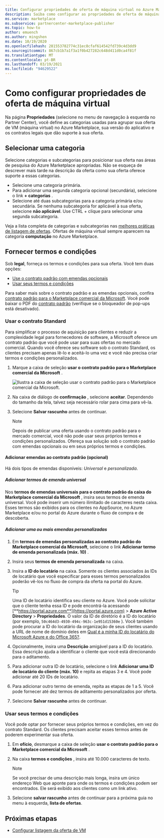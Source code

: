 ```yaml
---
title: Configurar propriedades de oferta de máquina virtual no Azure Marketplace
description: Saiba como configurar as propriedades de oferta de máquina virtual no Azure Marketplace.
ms.service: marketplace
ms.subservice: partnercenter-marketplace-publisher
ms.topic: how-to
author: emuench
ms.author: mingshen
ms.date: 10/19/2020
ms.openlocfilehash: 281553782774c31ec8cfaf614542fd739c4d3dd9
ms.sourcegitcommit: 867cb1b7a1f3a1f0b427282c648d411d0ca4f81f
ms.translationtype: MT
ms.contentlocale: pt-BR
ms.lasthandoff: 03/19/2021
ms.locfileid: "94629522"
---
```

# <a name="how-to-configure-virtual-machine-offer-properties"></a>Como configurar propriedades de oferta de máquina virtual

Na página **Propriedades** (selecione no menu de navegação à esquerda no Partner Center), você define as categorias usadas para agrupar sua oferta de VM (máquina virtual) no Azure Marketplace, sua versão do aplicativo e os contratos legais que dão suporte à sua oferta.

## <a name="select-a-category"></a>Selecionar uma categoria

Selecione categorias e subcategorias para posicionar sua oferta nas áreas de pesquisa do Azure Marketplace apropriadas. Não se esqueça de descrever mais tarde na descrição da oferta como sua oferta oferece suporte a essas categorias.

- Selecione uma categoria primária.
- Para adicionar uma segunda categoria opcional (secundária), selecione o link **+ categorias** .
- Selecione até duas subcategorias para a categoria primária e/ou secundária. Se nenhuma subcategoria for aplicável à sua oferta, selecione **não aplicável**. Use CTRL + clique para selecionar uma segunda subcategoria.

Veja a lista completa de categorias e subcategorias nas [melhores práticas de listagem de ofertas](gtm-offer-listing-best-practices.md). Ofertas de máquina virtual sempre aparecem na categoria **computação** no Azure Marketplace.

## <a name="provide-terms-and-conditions"></a>Fornecer termos e condições

Sob **legal**, forneça os termos e condições para sua oferta. Você tem duas opções:

- [Use o contrato padrão com emendas opcionais](#use-the-standard-contract)
- [Usar seus termos e condições](#use-your-own-terms-and-conditions)

Para saber mais sobre o contrato padrão e as emendas opcionais, confira [contrato padrão para o Marketplace comercial da Microsoft](standard-contract.md). Você pode baixar o PDF do [contrato padrão](https://go.microsoft.com/fwlink/?linkid=2041178) (verifique se o bloqueador de pop-ups está desativado).

### <a name="use-the-standard-contract"></a>Usar o contrato Standard

Para simplificar o processo de aquisição para clientes e reduzir a complexidade legal para fornecedores de software, a Microsoft oferece um contrato padrão que você pode usar para suas ofertas no mercado comercial. Quando você oferece seu software sob o contrato Standard, os clientes precisam apenas lê-lo e aceitá-lo uma vez e você não precisa criar termos e condições personalizados.

1. Marque a caixa de seleção **usar o contrato padrão para o Marketplace comercial da Microsoft** .

   ![Ilustra a caixa de seleção usar o contrato padrão para o Marketplace comercial da Microsoft.](partner-center-portal/media/use-standard-contract.png)

1. Na caixa de diálogo de **confirmação** , selecione **aceitar**. Dependendo do tamanho da tela, talvez seja necessário rolar para cima para vê-la.
1. Selecione **Salvar rascunho** antes de continuar.

   > [!NOTE]
   > Depois de publicar uma oferta usando o contrato padrão para o mercado comercial, você não pode usar seus próprios termos e condições personalizados. Ofereça sua solução sob o contrato padrão com emendas opcionais ou em seus próprios termos e condições.

#### <a name="add-amendments-to-the-standard-contract-optional"></a>Adicionar emendas ao contrato padrão (opcional)

Há dois tipos de emendas disponíveis: *Universal* e *personalizada*.

##### <a name="add-universal-amendment-terms"></a>Adicionar termos de emenda universal

Nos **termos de emendas universais para o contrato padrão da caixa do Marketplace comercial da Microsoft** , insira seus termos de emenda universal. Você pode inserir um número ilimitado de caracteres nesta caixa. Esses termos são exibidos para os clientes no AppSource, no Azure Marketplace e/ou no portal do Azure durante o fluxo de compra e de descoberta.

##### <a name="add-one-or-more-custom-amendments"></a>Adicionar uma ou mais emendas personalizadas

1. Em **termos de emendas personalizadas ao contrato padrão do Marketplace comercial da Microsoft**, selecione o link **Adicionar termo de emenda personalizada (máx. 10)** .
2. Insira seus **termos de emenda personalizada** na caixa.
3. Insira a **ID do locatário** na caixa. Somente os clientes associados às IDs de locatário que você especificar para esses termos personalizados poderão vê-los no fluxo de compra da oferta na portal do Azure.

   > [!TIP]
   > Uma ID de locatário identifica seu cliente no Azure. Você pode solicitar que o cliente tenha essa ID e pode encontrá-la acessando [**https://portal.azure.com**](https://portal.azure.com)  >  **Azure Active Directory**  >  **Propriedades**. O valor da ID de diretório é a ID do locatário (por exemplo, `50c464d3-4930-494c-963c-1e951d15360e` ). Você também pode procurar a ID do locatário da organização de seus clientes usando a URL de nome de domínio deles em [Qual é a minha ID do locatário do Microsoft Azure e do Office 365?](https://www.whatismytenantid.com/).

4. Opcionalmente, insira uma **Descrição** amigável para a ID do locatário. Essa descrição ajuda a identificar o cliente que você está direcionando para o aditamento.
5. Para adicionar outra ID de locatário, selecione o link **Adicionar uma ID de locatário do cliente (máx. 10)** e repita as etapas 3 e 4. Você pode adicionar até 20 IDs de locatário.
6. Para adicionar outro termo de emenda, repita as etapas de 1 a 5. Você pode fornecer até dez termos de aditamento personalizados por oferta.
7. Selecione **Salvar rascunho** antes de continuar.

### <a name="use-your-own-terms-and-conditions"></a>Usar seus termos e condições

Você pode optar por fornecer seus próprios termos e condições, em vez do contrato Standard. Os clientes precisam aceitar esses termos antes de poderem experimentar sua oferta.

1. Em **ofício**, desmarque a caixa de seleção **usar o contrato padrão para o Marketplace comercial da Microsoft** .
1. Na caixa **termos e condições** , insira até 10.000 caracteres de texto.

   > [!NOTE]
   > Se você precisar de uma descrição mais longa, insira um único endereço Web que aponte para onde os termos e condições podem ser encontrados. Ele será exibido aos clientes como um link ativo.

1. Selecione **salvar rascunho** antes de continuar para a próxima guia no menu à esquerda, **lista de ofertas**.

## <a name="next-steps"></a>Próximas etapas

- [Configurar listagem da oferta de VM](azure-vm-create-listing.md)
